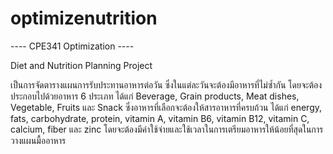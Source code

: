 # optimizenutrition
---- CPE341 Optimization ----

Diet and Nutrition Planning Project

เป็นการจัดตารางแผนการรับประทานอาหารต่อวัน ซึ่งในแต่ละวันจะต้องมีอาหารที่ไม่ซ้ำกัน โดยจะต้องประกอบไปด้วยอาหาร 6 ประเภท ได้แก่ Beverage, Grain products, Meat dishes, Vegetable, Fruits และ Snack ซึ่งอาหารที่เลือกจะต้องให้สารอาหารที่ครบถ้วน ได้แก่ energy, fats, carbohydrate, protein, vitamin A, vitamin B6, vitamin B12, vitamin C, calcium, fiber และ zinc โดยจะต้องมีค่าใช้จ่ายและใช้เวลาในการเตรียมอาหารให้น้อยที่สุดในการวางแผนมื้ออาหาร
